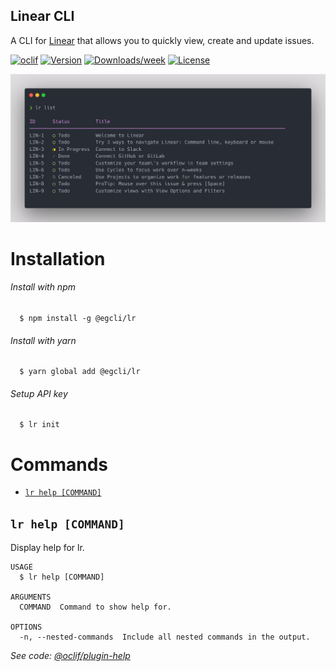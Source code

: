 ## Linear CLI

A CLI for [Linear](https://linear.app/) that allows you to quickly view, create and update issues.

[![oclif](https://img.shields.io/badge/cli-oclif-brightgreen.svg)](https://oclif.io)
[![Version](https://img.shields.io/npm/v/@egcli/lr.svg)](https://npmjs.org/package/@egcli/lr)
[![Downloads/week](https://img.shields.io/npm/dw/@egcli/lr.svg)](https://npmjs.org/package/@egcli/lr)
[![License](https://img.shields.io/npm/l/linear-cli.svg)](https://github.com/egodon/linear-cli/blob/master/package.json)

<img src="./src/assets/readme-hero.png">

# Installation

###### Install with npm

```
  $ npm install -g @egcli/lr
```

###### Install with yarn

```
  $ yarn global add @egcli/lr
```

###### Setup API key

```
  $ lr init
```

# Commands

<!-- commands -->
* [`lr help [COMMAND]`](#lr-help-command)

## `lr help [COMMAND]`

Display help for lr.

```
USAGE
  $ lr help [COMMAND]

ARGUMENTS
  COMMAND  Command to show help for.

OPTIONS
  -n, --nested-commands  Include all nested commands in the output.
```

_See code: [@oclif/plugin-help](https://github.com/oclif/plugin-help/blob/v5.1.10/src/commands/help.ts)_
<!-- commandsstop -->
